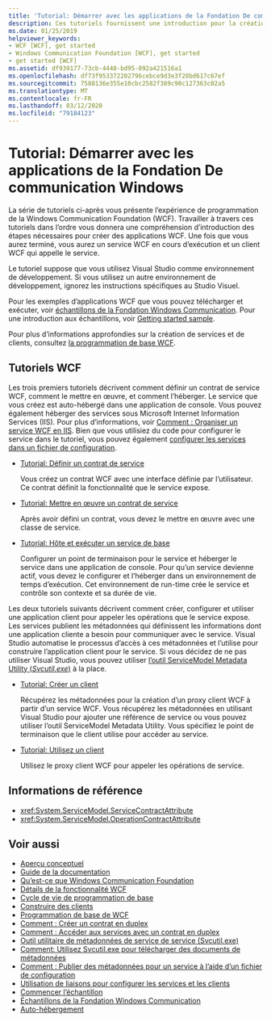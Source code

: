 ```yaml
---
title: 'Tutorial: Démarrer avec les applications de la Fondation De communication Windows'
description: Ces tutoriels fournissent une introduction pour la création d’applications WCF.
ms.date: 01/25/2019
helpviewer_keywords:
- WCF [WCF], get started
- Windows Communication Foundation [WCF], get started
- get started [WCF]
ms.assetid: df939177-73cb-4440-bd95-092a421516a1
ms.openlocfilehash: df73f953372202796cebce9d3e3f28bd617c67ef
ms.sourcegitcommit: 7588136e355e10cbc2582f389c90c127363c02a5
ms.translationtype: MT
ms.contentlocale: fr-FR
ms.lasthandoff: 03/12/2020
ms.locfileid: "79184123"
---
```

# <a name="tutorial-get-started-with-windows-communication-foundation-applications"></a>Tutorial: Démarrer avec les applications de la Fondation De communication Windows
La série de tutoriels ci-après vous présente l’expérience de programmation de la Windows Communication Foundation (WCF). Travailler à travers ces tutoriels dans l’ordre vous donnera une compréhension d’introduction des étapes nécessaires pour créer des applications WCF. Une fois que vous aurez terminé, vous aurez un service WCF en cours d’exécution et un client WCF qui appelle le service.

Le tutoriel suppose que vous utilisez Visual Studio comme environnement de développement. Si vous utilisez un autre environnement de développement, ignorez les instructions spécifiques au Studio Visuel.

Pour les exemples d’applications WCF que vous pouvez télécharger et exécuter, voir [échantillons de la Fondation Windows Communication](samples/index.md). Pour une introduction aux échantillons, voir [Getting started sample](samples/getting-started-sample.md).

Pour plus d’informations approfondies sur la création de services et de clients, consultez [la programmation de base WCF](basic-wcf-programming.md).

## <a name="wcf-tutorials"></a>Tutoriels WCF

Les trois premiers tutoriels décrivent comment définir un contrat de service WCF, comment le mettre en œuvre, et comment l’héberger. Le service que vous créez est auto-hébergé dans une application de console. Vous pouvez également héberger des services sous Microsoft Internet Information Services (IIS). Pour plus d’informations, voir [Comment : Organiser un service WCF en IIS](feature-details/how-to-host-a-wcf-service-in-iis.md). Bien que vous utilisiez du code pour configurer le service dans le tutoriel, vous pouvez également [configurer les services dans un fichier de configuration](configuring-services-using-configuration-files.md).

- [Tutorial: Définir un contrat de service](how-to-define-a-wcf-service-contract.md)

    Vous créez un contrat WCF avec une interface définie par l’utilisateur. Ce contrat définit la fonctionnalité que le service expose.

- [Tutorial: Mettre en œuvre un contrat de service](how-to-implement-a-wcf-contract.md)

    Après avoir défini un contrat, vous devez le mettre en œuvre avec une classe de service.

- [Tutorial: Hôte et exécuter un service de base](how-to-host-and-run-a-basic-wcf-service.md)

    Configurer un point de terminaison pour le service et héberger le service dans une application de console. Pour qu’un service devienne actif, vous devez le configurer et l’héberger dans un environnement de temps d’exécution. Cet environnement de run-time crée le service et contrôle son contexte et sa durée de vie.

Les deux tutoriels suivants décrivent comment créer, configurer et utiliser une application client pour appeler les opérations que le service expose. Les services publient les métadonnées qui définissent les informations dont une application cliente a besoin pour communiquer avec le service. Visual Studio automatise le processus d’accès à ces métadonnées et l’utilise pour construire l’application client pour le service. Si vous décidez de ne pas utiliser Visual Studio, vous pouvez utiliser [l’outil ServiceModel Metadata Utility (*Svcutil.exe*)](servicemodel-metadata-utility-tool-svcutil-exe.md) à la place.

- [Tutorial: Créer un client](how-to-create-a-wcf-client.md)

    Récupérez les métadonnées pour la création d’un proxy client WCF à partir d’un service WCF. Vous récupérez les métadonnées en utilisant Visual Studio pour ajouter une référence de service ou vous pouvez utiliser l’outil ServiceModel Metadata Utility. Vous spécifiez le point de terminaison que le client utilise pour accéder au service.

- [Tutorial: Utilisez un client](how-to-use-a-wcf-client.md)

    Utilisez le proxy client WCF pour appeler les opérations de service.

## <a name="reference"></a>Informations de référence

- <xref:System.ServiceModel.ServiceContractAttribute>
- <xref:System.ServiceModel.OperationContractAttribute>

## <a name="see-also"></a>Voir aussi

- [Aperçu conceptuel](conceptual-overview.md)
- [Guide de la documentation](guide-to-the-documentation.md)
- [Qu’est-ce que Windows Communication Foundation](whats-wcf.md)
- [Détails de la fonctionnalité WCF](feature-details/index.md)
- [Cycle de vie de programmation de base](basic-programming-lifecycle.md)
- [Construire des clients](building-clients.md)
- [Programmation de base de WCF](basic-wcf-programming.md)
- [Comment : Créer un contrat en duplex](feature-details/how-to-create-a-duplex-contract.md)
- [Comment : Accéder aux services avec un contrat en duplex](feature-details/how-to-access-services-with-a-duplex-contract.md)
- [Outil utilitaire de métadonnées de service de service (Svcutil.exe)](servicemodel-metadata-utility-tool-svcutil-exe.md)
- [Comment: Utilisez Svcutil.exe pour télécharger des documents de métadonnées](feature-details/how-to-use-svcutil-exe-to-download-metadata-documents.md)
- [Comment : Publier des métadonnées pour un service à l’aide d’un fichier de configuration](feature-details/how-to-publish-metadata-for-a-service-using-a-configuration-file.md)
- [Utilisation de liaisons pour configurer les services et les clients](using-bindings-to-configure-services-and-clients.md)
- [Commencer l’échantillon](samples/getting-started-sample.md)
- [Échantillons de la Fondation Windows Communication](samples/index.md)
- [Auto-hébergement](samples/self-host.md)
